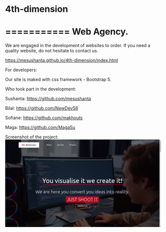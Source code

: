 # 4th-dimension

===========
Web Agency.
===========

We are engaged in the development of websites to order.
If you need a quality website, do not hesitate to contact us.

https://mesushanta.github.io/4th-dimension/index.html


For developers:

Our site is maked with css framework - Bootstrap 5.

Who took part in the development:

Sushanta: https://github.com/mesushanta

Bilal: https://github.com/NewDev58

Sofiane: https://github.com/makhouts

Maga: https://github.com/MagaSu

Screenshot of the project:
![ScreenShot](screenshot.png)
